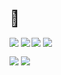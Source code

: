 # 👋

<img src="https://img.shields.io/badge/Spring-black?style=for-the-badge&logo=Spring&logoColor=#6DB33F"/> <img src="https://img.shields.io/badge/Java-red?style=for-the-badge&logo=Java&logoColor=#6DB33F"/> <img src="https://img.shields.io/badge/MySql-white?style=for-the-badge&logo=MySQL&logoColor=#4479A1"/> <img src="https://img.shields.io/badge/JavaScript-blue?style=for-the-badge&logo=JavaScript&logoColor=#F7DF1E"/> 

<img src="https://img.shields.io/badge/Notion-lightgrey?style=for-the-badge&logo=Notion&logoColor=#000000"/>
<img src="https://img.shields.io/badge/Blog-lightgrey?style=for-the-badge&logo=Tistory&logoColor=#000000"/>
